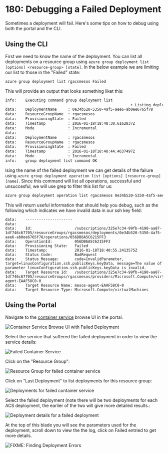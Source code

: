 # 180: Debugging a Failed Deployment

Sometimes a deployment will fail. Here's some tips on how to debug
using both the portal and the CLI.

## Using the CLI

First we need to know the name of the deployment. You can list all
deployments on a resource group using `azure group deployment list [options]
<resource-group> [state]`. In the below example we are limiting our
list to those in the "Failed" state:

```bash
azure group deployment list rgacsmesos Failed
```

This will provide an output that looks something liket this:

```bash
info:    Executing command group deployment list
                                                        + Listing deployments
data:    DeploymentName     : 0e34b520-5350-4af5-aee6-ab0ee6765f78
data:    ResourceGroupName  : rgacsmesos
data:    ProvisioningState  : Failed
data:    Timestamp          : 2016-01-18T18:48:30.6162837Z
data:    Mode               : Incremental
data:
data:    DeploymentName     : rgacsmesos
data:    ResourceGroupName  : rgacsmesos
data:    ProvisioningState  : Failed
data:    Timestamp          : 2016-01-18T18:48:44.4637497Z
data:    Mode               : Incremental
info:    group deployment list command OK
```

Ising the name of the failed deployment we can get details of the
failure using `azure group deployment operation list [options]
[resource-group] [name]`. Since this command will list all operations,
successful and unsuccesful, we will use grep to filter this list for
us:

```bash
azure group deployment operation list rgacsmesos 0e34b520-5350-4af5-aee6-ab0ee6765f78 | grep -B 3 -A 7 Failed
```

This will return useful information that should help you debug, such
as the following which indicates we have invalid data in our ssh key
field:

```
data:    ---------------------
data:
data:    Id:                   /subscriptions/325e7c34-99fb-4190-aa87-1df746c67705/resourceGroups/rgacsmesos/deployments/0e34b520-5350-4af5-aee6-ab0ee6765f78/operations/056DB6A5C6215FF3
data:    OperationId:          056DB6A5C6215FF3
data:    Provisioning State:   Failed
data:    Timestamp:            2016-01-18T18:40:55.2413575Z
data:    Status Code:          BadRequest
data:    Status Message:       code=InvalidParameter, target=linuxConfiguration.ssh.publicKeys.keyData, message=The value of parameter linuxConfiguration.ssh.publicKeys.keyData is invalid.
data:    Target Resource Id:   /subscriptions/325e7c34-99fb-4190-aa87-1df746c67705/resourceGroups/rgacsmesos/providers/Microsoft.Compute/virtualMachines/mesos-agent-EAAF58C0-0
data:    Target Resource Name: mesos-agent-EAAF58C0-0
data:    Target Resource Type: Microsoft.Compute/virtualMachines
```

## Using the Portal

Navigate to the [container service](http://aka.ms/acsportal) browse UI in the portal. 

![Container Service Browse UI with Failed Deployment](/images/180/browse_a_failed_deployment.png)

Select the service that suffered the failed deployment in order to view the service details:

![Failed Container Service](/images/180/failed_service_details.png)

Click on the "Resource Group":

![Resource Group for failed container service](/images/180/resource_group_for_failed_service.png)

Click on "Last Deployment" to list deployments for this resource group:

![Deployments for failed container service](/images/180/deployments_for_failed_container_service.png)

Select the failed deployment (note there will be two deployments for
each ACS deployment, the earlier of the two will give more detailed
results.:

![Deployment details for a failed deployment](/images/180/failed_deployment_details.png)

At the top of this blade you will see the parameters used for the
deployment, scroll down to view the the log, click on Failed entried
to get more details.

![FIXME: Finding Deployment Errors](/images/180/finding_deployment_errors.png)
